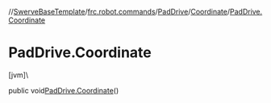 //[SwerveBaseTemplate](../../../../index.md)/[frc.robot.commands](../../index.md)/[PadDrive](../index.md)/[Coordinate](index.md)/[PadDrive.Coordinate](-pad-drive.-coordinate.md)

# PadDrive.Coordinate

[jvm]\

public void[PadDrive.Coordinate](-pad-drive.-coordinate.md)()
